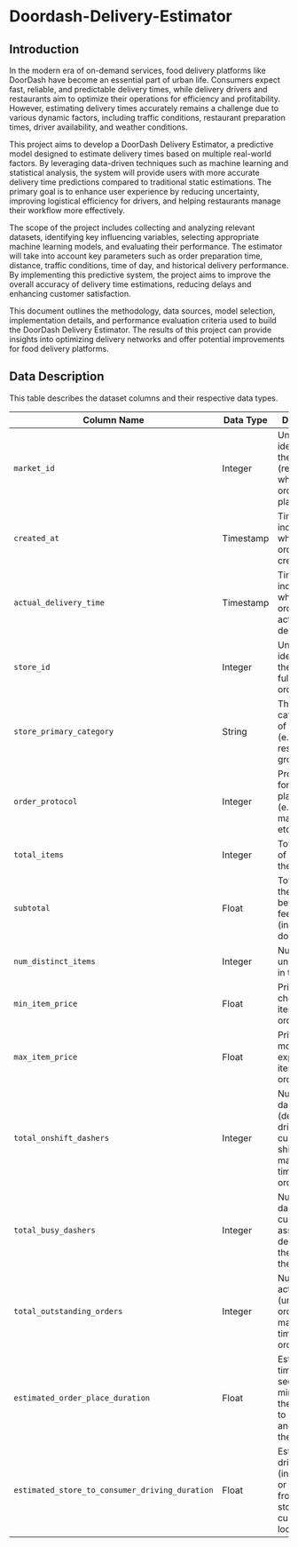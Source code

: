 # Doordash-Delivery-Estimator
## Introduction
In the modern era of on-demand services, food delivery platforms like DoorDash have become an essential part of urban life. Consumers expect fast, reliable, and predictable delivery times, while delivery drivers and restaurants aim to optimize their operations for efficiency and profitability. However, estimating delivery times accurately remains a challenge due to various dynamic factors, including traffic conditions, restaurant preparation times, driver availability, and weather conditions.

This project aims to develop a DoorDash Delivery Estimator, a predictive model designed to estimate delivery times based on multiple real-world factors. By leveraging data-driven techniques such as machine learning and statistical analysis, the system will provide users with more accurate delivery time predictions compared to traditional static estimations. The primary goal is to enhance user experience by reducing uncertainty, improving logistical efficiency for drivers, and helping restaurants manage their workflow more effectively.

The scope of the project includes collecting and analyzing relevant datasets, identifying key influencing variables, selecting appropriate machine learning models, and evaluating their performance. The estimator will take into account key parameters such as order preparation time, distance, traffic conditions, time of day, and historical delivery performance. By implementing this predictive system, the project aims to improve the overall accuracy of delivery time estimations, reducing delays and enhancing customer satisfaction.

This document outlines the methodology, data sources, model selection, implementation details, and performance evaluation criteria used to build the DoorDash Delivery Estimator. The results of this project can provide insights into optimizing delivery networks and offer potential improvements for food delivery platforms.

## Data Description

This table describes the dataset columns and their respective data types.

| Column Name                                    | Data Type   | Description |
|-----------------------------------------------|------------|-------------|
| `market_id`                                   | Integer    | Unique identifier for the market (region) where the order was placed. |
| `created_at`                                  | Timestamp  | Timestamp indicating when the order was created. |
| `actual_delivery_time`                        | Timestamp  | Timestamp indicating when the order was actually delivered. |
| `store_id`                                    | Integer    | Unique identifier for the store fulfilling the order. |
| `store_primary_category`                      | String     | The primary category/type of the store (e.g., restaurant, grocery, etc.). |
| `order_protocol`                              | Integer    | Protocol used for order placement (e.g., API, manual entry, etc.). |
| `total_items`                                 | Integer    | Total number of items in the order. |
| `subtotal`                                    | Float      | Total cost of the order before taxes, fees, and tips (in cents or dollars). |
| `num_distinct_items`                          | Integer    | Number of unique items in the order. |
| `min_item_price`                              | Float      | Price of the cheapest item in the order. |
| `max_item_price`                              | Float      | Price of the most expensive item in the order. |
| `total_onshift_dashers`                       | Integer    | Number of dashers (delivery drivers) currently on shift in the market at the time of the order. |
| `total_busy_dashers`                          | Integer    | Number of dashers currently assigned to deliveries at the time of the order. |
| `total_outstanding_orders`                    | Integer    | Number of active (unfulfilled) orders in the market at the time of the order. |
| `estimated_order_place_duration`              | Float      | Estimated time (in seconds or minutes) for the restaurant to confirm and prepare the order. |
| `estimated_store_to_consumer_driving_duration`| Float      | Estimated driving time (in seconds or minutes) from the store to the customer's location. |
